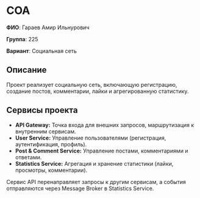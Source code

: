 # СОА

**ФИО**: Гараев Амир Ильнурович

**Группа**: 225

**Вариант**: Социальная сеть

## Описание
Проект реализует социальную сеть, включающую регистрацию, создание постов, комментарии, лайки и агрегированную статистику.

## Сервисы проекта
- **API Gateway:** Точка входа для внешних запросов, маршрутизация к внутренним сервисам.
- **User Service:** Управление пользователями (регистрация, аутентификация, профиль).
- **Post & Comment Service:** Управление постами, комментариями и ответами.
- **Statistics Service:** Агрегация и хранение статистики (лайки, просмотры, комментарии).

Сервис API перенаправляет запросы к другим сервисам, а события отправляются через Message Broker в Statistics Service.

